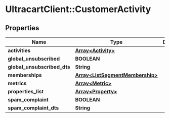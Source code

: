 # UltracartClient::CustomerActivity

## Properties
Name | Type | Description | Notes
------------ | ------------- | ------------- | -------------
**activities** | [**Array&lt;Activity&gt;**](Activity.md) |  | [optional] 
**global_unsubscribed** | **BOOLEAN** |  | [optional] 
**global_unsubscribed_dts** | **String** |  | [optional] 
**memberships** | [**Array&lt;ListSegmentMembership&gt;**](ListSegmentMembership.md) |  | [optional] 
**metrics** | [**Array&lt;Metric&gt;**](Metric.md) |  | [optional] 
**properties_list** | [**Array&lt;Property&gt;**](Property.md) |  | [optional] 
**spam_complaint** | **BOOLEAN** |  | [optional] 
**spam_complaint_dts** | **String** |  | [optional] 



